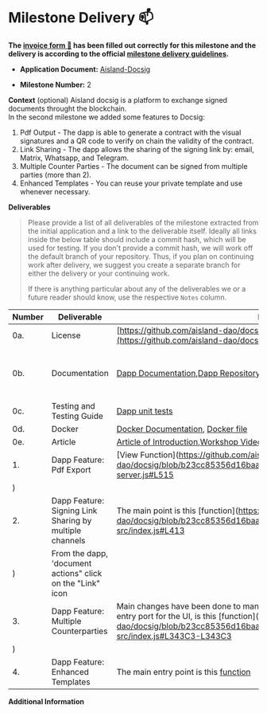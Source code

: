 # Milestone Delivery :mailbox:

**The [invoice form :pencil:](https://docs.google.com/forms/d/e/1FAIpQLSfmNYaoCgrxyhzgoKQ0ynQvnNRoTmgApz9NrMp-hd8mhIiO0A/viewform) has been filled out correctly for this milestone and the delivery is according to the official [milestone delivery guidelines](https://github.com/w3f/Grants-Program/blob/master/docs/Support%20Docs/milestone-deliverables-guidelines.md).**  

* **Application Document:**  [Aisland-Docsig](https://github.com/w3f/Grants-Program/blob/master/applications/Aisland-DocSig.md)  
  
* **Milestone Number:** 2
  
**Context** (optional)
Aisland docsig is a platform to exchange signed documents throught the blockchain.  
In the second milestone we added some features to Docsig: 
1. Pdf Output - The dapp is able to generate a contract with the visual signatures and a QR code to verify on chain the validity of the contract.
2. Link Sharing - The dapp allows the sharing of the signing link by: email, Matrix, Whatsapp, and Telegram.
3. Multiple Counter Parties -  The document can be signed from multiple parties (more than 2).
4. Enhanced Templates -  You can reuse your private template and use whenever necessary.
  
**Deliverables**
> Please provide a list of all deliverables of the milestone extracted from the initial application and a link to the deliverable itself. Ideally all links inside the below table should include a commit hash, which will be used for testing. If you don't provide a commit hash, we will work off the default branch of your repository. Thus, if you plan on continuing work after delivery, we suggest you create a separate branch for either the delivery or your continuing work. 
> 
> If there is anything particular about any of the deliverables we or a future reader should know, use the respective `Notes` column.

| Number | Deliverable | Link | Notes |
| ------------- | ------------- | ------------- |------------- |
| 0a. | License |[https://github.com/aisland-dao/docsig/blob/main/LICENSE](https://github.com/aisland-dao/docsig/blob/main/LICENSE)| Apache 2.0| 
| 0b.| Documentation |[Dapp Documentation](https://github.com/aisland-dao/docsig/blob/main/README.md),[Dapp Repository](https://github.com/aisland-dao/docsig) | in-line documentation is present in every source code file| 
| 0c.  |Testing and Testing Guide|[Dapp unit tests](https://github.com/aisland-dao/docsig/blob/main/README.md#unit-tests)| | 
| 0d.  | Docker |[Docker Documentation](https://github.com/aisland-dao/docsig/blob/main/README.md#docker), [Docker file](https://github.com/aisland-dao/docsig/blob/main/docker-compose.yml)| | 
| 0e.  | Article |[Article of Introduction](https://news.aisland.io/aisland-docsig-decentralised-exchange-of-signed-documents/),[Workshop Video](https://dropbox.aisland.io/index.php/s/fvIn7U4b75v6jSo)|| 
| 1.  | Dapp Feature: Pdf Export |[View Function](https://github.com/aisland-dao/docsig/blob/b23cc85356d16baa35b06734492b261a45d15880/docsig-server.js#L515
) | 
| 2.  | Dapp Feature: Signing Link Sharing by multiple channels |The main point is this [function](https://github.com/aisland-dao/docsig/blob/b23cc85356d16baa35b06734492b261a45d15880/client-src/index.js#L413
)|From the dapp, 'document actions" click on the "Link" icon| 
| 3.  | Dapp Feature: Multiple Counterparties |Main changes have been done to manage the multiple cunter parties, the main entry port for the UI, is this [function](https://github.com/aisland-dao/docsig/blob/b23cc85356d16baa35b06734492b261a45d15880/client-src/index.js#L343C3-L343C3
)|| 
| 4.  | Dapp Feature: Enhanced Templates |The main entry point is this [function](https://github.com/aisland-dao/docsig/blob/b23cc85356d16baa35b06734492b261a45d15880/client-src/index.js#L1665)| | 

**Additional Information**
